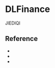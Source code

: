# DLFinance
JIEDIQI

## Reference
+ [](https://towardsdatascience.com/deep-learning-in-finance-9e088cb17c03)
+ [](https://sinews.siam.org/Details-Page/deep-learning-models-in-finance-2)
+ [](http://www.newsweek.com/nvidia-teaches-world-about-deep-learning-finance-689170)